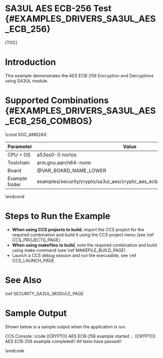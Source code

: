 # SA3UL AES ECB-256 Test {#EXAMPLES_DRIVERS_SA3UL_AES_ECB_256}

[TOC]

# Introduction

This example demonstrates the AES ECB-256 Encryption and Decryptions using SA3UL module.

# Supported Combinations {#EXAMPLES_DRIVERS_SA3UL_AES_ECB_256_COMBOS}

\cond SOC_AM62AX

 Parameter      | Value
 ---------------|-----------
 CPU + OS       | a53ss0-0 nortos
 Toolchain      | arm.gnu.aarch64-none
 Board          | @VAR_BOARD_NAME_LOWER
 Example folder | examples/security/crypto/sa3ul_aes/crypto_aes_ecb_256/crypto_aes_ecb_256.c

\endcond

# Steps to Run the Example

- **When using CCS projects to build**, import the CCS project for the required combination
  and build it using the CCS project menu (see \ref CCS_PROJECTS_PAGE).
- **When using makefiles to build**, note the required combination and build using
  make command (see \ref MAKEFILE_BUILD_PAGE)
- Launch a CCS debug session and run the executable, see \ref CCS_LAUNCH_PAGE

# See Also

\ref SECURITY_SA3UL_MODULE_PAGE

# Sample Output

Shown below is a sample output when the application is run.


CCS Console:
\code
[CRYPTO] AES ECB-256 example started ...
[CRYPTO] AES ECB-256 example completed!!
All tests have passed!!

\endcode


